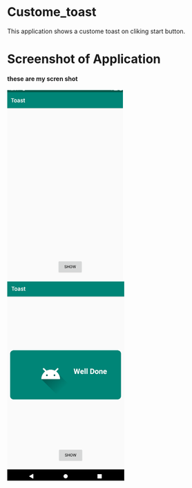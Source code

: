 # Custome_toast #

This application shows a custome toast on cliking start button.

# Screenshot of Application #
#### these are my scren shot ####
![](image/1.PNG)
![](image/2.PNG)

